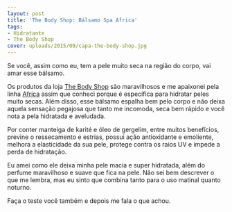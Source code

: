 ```yaml
---
layout: post
title: 'The Body Shop: Bálsamo Spa Africa'
tags:
- Hidratante
- The Body Shop
cover: uploads/2015/09/capa-the-body-shop.jpg
---
```


Se você, assim como eu, tem a pele muito seca na região do corpo, vai amar esse bálsamo.

Os produtos da loja <a href="http://www.thebodyshop.com.br/">The Body Shop</a> são maravilhosos e me apaixonei pela linha <a href="http://www.thebodyshop.com.br/produto/balsamo-para-o-corpo-de-manteiga-de-karite-e-oleo-de-gergelim-spa-africa-92">Africa</a> assim que conheci porque é específica para hidratar peles muito secas. Além disso, esse bálsamo espalha bem pelo corpo e não deixa aquela sensação pegajosa que tanto me incomoda, seca bem rápido e você nota a pela hidratada e aveludada.

Por conter manteiga de karité e óleo de gergelim, entre muitos benefícios, previne o ressecamento e estrias, possui ação antioxidante e emoliente, melhora a elasticidade da sua pele, protege contra os raios UV e impede a perda de hidratação.

Eu amei como ele deixa minha pele macia e super hidratada, além do perfume maravilhoso e suave que fica na pele. Não sei bem descrever o que me lembra, mas eu sinto que combina tanto para o uso matinal quanto noturno.

Faça o teste você também e depois me fala o que achou.
